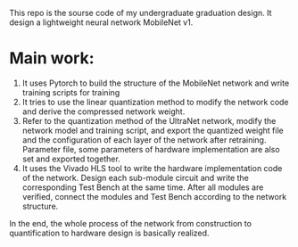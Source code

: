 This repo is the sourse code of my undergraduate graduation design.
It design a lightweight neural network MobileNet v1.

# Main work:
1. It uses Pytorch to build the structure of the MobileNet network and write training scripts for training
2. It tries to use the linear quantization method to modify the network code and derive the compressed network weight. 
3. Refer to the quantization method of the UltraNet network, modify the network model and training script, and export the quantized weight file and the configuration of each layer of the network after retraining. Parameter file, some parameters of hardware implementation are also set and exported together.
4. It uses the Vivado HLS tool to write the hardware implementation code of the network. Design each sub-module circuit and write the corresponding Test Bench at the same time. After all modules are verified, connect the modules and Test Bench according to the network structure.

In the end, the whole process of the network from construction to quantification to hardware design is basically realized.